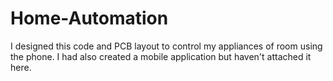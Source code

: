 # Home-Automation
I designed this code and PCB layout to control my appliances of room using the phone. I had also created a mobile application but haven't attached it here.
